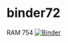 # binder72
RAM 754
[![Binder](https://mybinder.org/badge_logo.svg)](https://mybinder.org/v2/git/https%3A%2F%2Fgithub.com%2Fvalerymulthuc%2Fbinder72.git/main)
